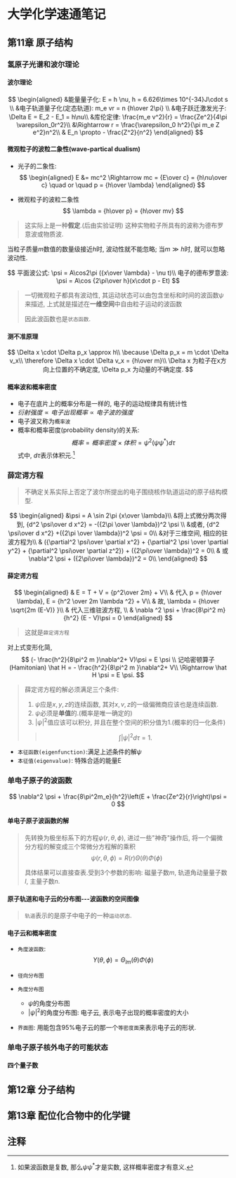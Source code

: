 # 大学化学速通笔记



## 第11章 原子结构

### 氢原子光谱和波尔理论

#### 波尔理论

$$
\begin{aligned}
&能量量子化: E = h \nu, h = 6.626\times 10^{-34}J\cdot s \\
&电子轨道量子化(定态轨道): m_e vr = n {h\over 2\pi} \\
&电子跃迁激发光子: \Delta E = E_2 - E_1 = h\nu\\
&库伦定律: \frac{m_e v^2}{r} = \frac{Ze^2}{4\pi \varepsilon_0r^2}\\
&\Rightarrow r = \frac{\varepsilon_0 h^2}{\pi m_e Z e^2}n^2\\
& E_n \propto - \frac{Z^2}{n^2}
\end{aligned}
$$

#### 微观粒子的波粒二象性(wave-partical dualism)

- 光子的二象性:
$$
\begin{aligned}
E &=  mc^2 \Rightarrow mc = {E\over c} = {h\nu\over c} \quad or \quad p = {h\over \lambda}
\end{aligned}
$$

- 微观粒子的波粒二象性
$$
\lambda = {h\over p} = {h\over mv}
$$
> 这实际上是一种**假定**.(后由实验证明) 这种实物粒子所具有的波称为德布罗意波或物质波.

当粒子质量$m$数值的数量级接近$h$时, 波动性就不能忽略;
当$m \gg h$时, 就可以忽略波动性.

$$
平面波公式: \psi = A\cos2\pi ({x\over \lambda} - \nu t)\\
电子的德布罗意波: \psi =  A\cos {2\pi\over h}(x\cdot p - Et)
$$
> 一切微观粒子都具有波动性, 其运动状态可以由包含坐标和时间的波函数$\psi$来描述, 上式就是描述在**一维空间**中自由粒子运动的波函数
> 
> 因此波函数也是`状态函数`.

#### 测不准原理

$$
\Delta x \cdot \Delta p_x \approx  h\\
\because \Delta p_x = m \cdot \Delta v_x\\
\therefore \Delta x \cdot \Delta v_x = {h\over m}\\
\Delta x 为粒子在x方向上位置的不确定度, \Delta p_x 为动量的不确定度.
$$

#### 概率波和概率密度

- 电子在底片上的概率分布是一样的, 电子的运动规律具有统计性
- $衍射强度 \propto 电子出现概率 \propto 电子波的强度$
- 电子波又称为`概率波`
- 概率和概率密度(probability density)的关系:
  $$
  概率 = 概率密度 \times 体积 = \psi^2(\psi \psi^*) d\tau
  $$
  式中, $d\tau$表示体积元.[^1]

### 薛定谔方程

> 不确定关系实际上否定了波尔所提出的电子围绕核作轨道运动的原子结构模型.

$$
\begin{aligned}
&\psi = A \sin 2\pi {x\over \lambda}\\
&将上式微分两次得到, {d^2 \psi\over d x^2} = -({2\pi \over \lambda})^2 \psi \\
&或者, {d^2 \psi\over d x^2} +({2\pi \over \lambda})^2 \psi  = 0\\
&对于三维空间, 相应的驻波方程为\\
& ({\partial^2 \psi\over \partial x^2} + {\partial^2 \psi \over \partial y^2} + {\partial^2 \psi\over \partial z^2}) + ({2\pi\over \lambda})^2 = 0\\
& 或 \nabla^2 \psi + ({2\pi\over \lambda})^2 = 0\\
\end{aligned}
$$

#### 薛定谔方程

$$
\begin{aligned}
& E = T + V = {p^2\over 2m} + V\\
& 代入 p = {h\over \lambda}, E = {h^2 \over 2m \lambda ^2} + V\\
& 故, \lambda = {h\over \sqrt{2m (E-V)} }\\
& 代入三维驻波方程, \\
& \nabla ^2 \psi + \frac{8\pi^2 m}{h^2} (E - V)\psi = 0
\end{aligned}
$$  
> 这就是`薛定谔方程`

对上式变形化简,
$$
(- \frac{h^2}{8\pi^2 m }\nabla^2+ V)\psi =  E \psi \\
记哈密顿算子(Hamitonian) \hat H = - \frac{h^2}{8\pi^2 m }\nabla^2+ V\\
\Rightarrow \hat H \psi = E \psi.
$$

> 薛定谔方程的解必须满足三个条件:
> 1. $\psi$应是$x, y, z$的连续函数, 其对$x,v,z$的一级偏微商应该也是连续函数.
> 2. $\psi$必须是**单值**的.(概率是唯一确定的)
> 3. $|\psi|^2$值应该可以积分, 并且在整个空间的积分值为1.(概率的归一化条件)
> > $$
> > \int |\psi|^2 d\tau = 1.
> > $$

- `本征函数(eigenfunction)`:满足上述条件的解$\psi$
- `本征值(eigenvalue)`: 特殊合适的能量E

### 单电子原子的波函数

$$
\nabla^2 \psi + \frac{8\pi^2m_e}{h^2}\left(E + \frac{Ze^2}{r}\right)\psi = 0
$$

#### 单电子原子波函数的解

> 先转换为极坐标系下的方程$\psi(r,\theta, \phi)$, 进过一些"神奇"操作后, 将一个偏微分方程的解变成三个常微分方程解的乘积$$\psi(r,\theta, \phi) = R(r)\Theta(\theta)\Phi(\phi)$$
>
> 具体结果可以直接查表.受到3个参数的影响: 磁量子数$m$, 轨道角动量量子数$l$, 主量子数$n$.


#### 原子轨道和电子云的分布图---波函数的空间图像

> `轨道`表示的是原子中电子的一种`运动状态`.

#### 电子云和概率密度

- `角度波函数`: 
$$
Y(\theta, \phi) = \Theta_{lm}(\theta)\Phi(\phi) $$

- `径向分布图`
- `角度分布图`
  - $\psi$的角度分布图
  - $|\psi|^2$的角度分布图: 电子云, 表示电子出现的概率密度的大小

- `界面图`: 用能包含$95\%$电子云的那一个`等密度面`来表示电子云的形状.

### 单电子原子核外电子的可能状态

#### 四个量子数


## 第12章 分子结构




## 第13章 配位化合物中的化学键



## 注释

[^1]: 如果波函数是复数, 那么$\psi \psi^*$才是实数, 这样概率密度才有意义.
